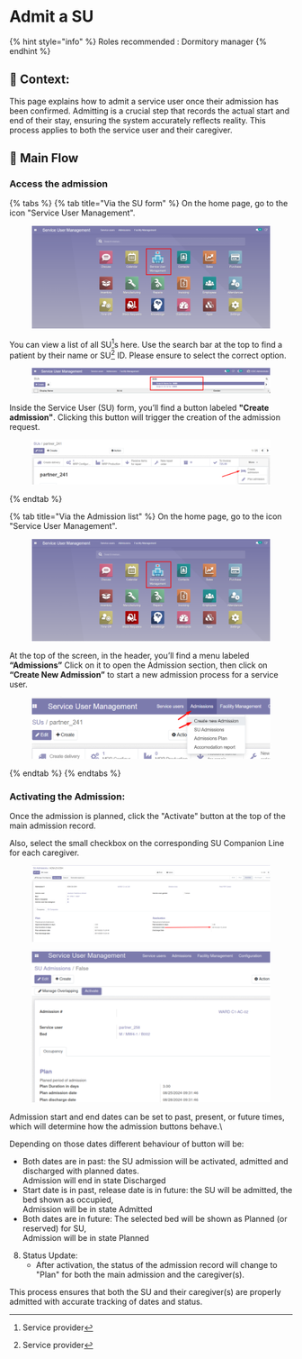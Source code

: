 # Admit a SU

{% hint style="info" %}
Roles recommended : Dormitory manager
{% endhint %}

## **🧭** Context: <a href="#context" id="context"></a>

This page explains how to admit a service user once their admission has been confirmed. Admitting is a crucial step that records the actual start and end of their stay, ensuring the system accurately reflects reality.
&#x20;This process applies to both the service user and their caregiver.

## 🔄 Main Flow

### Access the admission

{% tabs %}
{% tab title="Via the SU form" %}
On the home page, go to the icon "Service User Management".

<figure><img src="../../.gitbook/assets/image (160).png" alt=""><figcaption></figcaption></figure>

You can view a list of all SU[^1]s here. Use the search bar at the top to find a patient by their name or SU[^1] ID. Please ensure to select the correct option.

<figure><img src="../../.gitbook/assets/image (161).png" alt=""><figcaption></figcaption></figure>

Inside the Service User (SU) form, you’ll find a button labeled **"Create admission"**. Clicking this button will trigger the creation of the admission request.

<figure><img src="../../.gitbook/assets/image (3).png" alt=""><figcaption></figcaption></figure>
{% endtab %}

{% tab title="Via the Admission list" %}
On the home page, go to the icon "Service User Management".

<figure><img src="../../.gitbook/assets/image (160).png" alt=""><figcaption></figcaption></figure>

At the top of the screen, in the header, you’ll find a menu labeled **“Admissions”** Click on it to open the Admission section, then click on **“Create New Admission”** to start a new admission process for a service user.

<figure><img src="../../.gitbook/assets/image (6).png" alt=""><figcaption></figcaption></figure>
{% endtab %}
{% endtabs %}

### Activating the Admission:

Once the admission is planned, click the "Activate" button at the top of the main admission record.

Also, select the small checkbox on the corresponding SU Companion Line for each caregiver.

<figure><img src="../../.gitbook/assets/image.png" alt=""><figcaption></figcaption></figure>

<figure><img src="../../.gitbook/assets/image (17) (1).png" alt=""><figcaption></figcaption></figure>

Admission start and end dates can be set to past, present, or future times, which will determine how the admission buttons behave.\


Depending on those dates different behaviour of button will be:

* Both dates are in past: the SU admission will be activated, admitted and discharged with planned dates.\
  Admission will end in state Discharged
* Start date is in past, release date is in future: the SU will be admitted, the bed shown as occupied,\
  Admission will be in state Admitted
* Both dates are in future: The selected bed will be shown as Planned (or reserved) for SU,\
  Admission will be in state Planned

8. Status Update:
   * After activation, the status of the admission record will change to "Plan" for both the main admission and the caregiver(s).

This process ensures that both the SU and their caregiver(s) are properly admitted with accurate tracking of dates and status.



[^1]: Service provider

